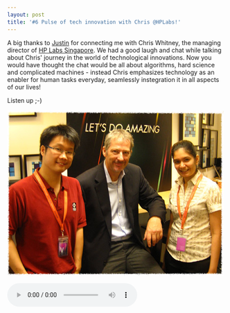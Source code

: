 ```yaml
---
layout: post
title: '#6 Pulse of tech innovation with Chris @HPLabs!'
---
```

A big thanks to [Justin](https://twitter.com/#!/triplez82) for connecting me with Chris Whitney, the managing director of [HP Labs Singapore](http://www.hpl.hp.com/singapore/). We had a good laugh and chat while talking about Chris' journey in the world of technological innovations. Now you would have thought the chat would be all about algorithms, hard science and complicated machines - instead Chris emphasizes technology as an enabler for human tasks everyday, seamlessly instegration it in all aspects of our lives!

Listen up ;-)

![Tech Innovation with Chris Whitney](/img/pulse6.jpg)

<audio controls="controls">
  <source src="/audio/Pulse-Ep6-260611.mp3" type="audio/mpeg">
</audio>
